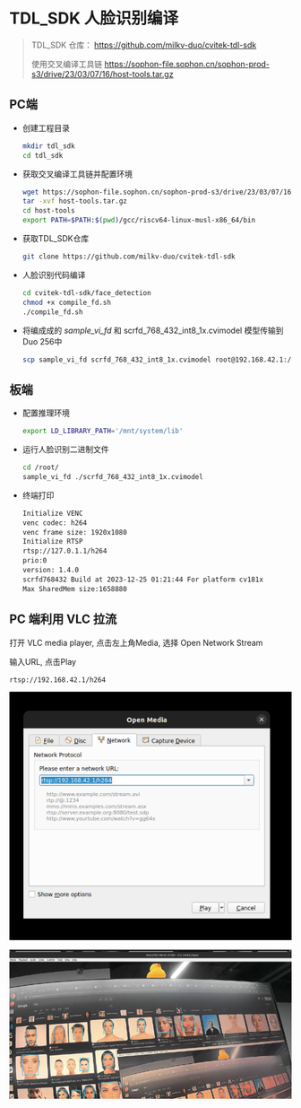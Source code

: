 # TDL_SDK 人脸识别编译

> TDL_SDK 仓库： https://github.com/milkv-duo/cvitek-tdl-sdk
>
> 使用交叉编译工具链 https://sophon-file.sophon.cn/sophon-prod-s3/drive/23/03/07/16/host-tools.tar.gz
>



## PC端

- 创建工程目录

  ```bash
  mkdir tdl_sdk
  cd tdl_sdk
  ```

  

- 获取交叉编译工具链并配置环境

  ```bash
  wget https://sophon-file.sophon.cn/sophon-prod-s3/drive/23/03/07/16/host-tools.tar.gz
  tar -xvf host-tools.tar.gz
  cd host-tools
  export PATH=$PATH:$(pwd)/gcc/riscv64-linux-musl-x86_64/bin
  ```

- 获取TDL_SDK仓库

  ```bash
  git clone https://github.com/milkv-duo/cvitek-tdl-sdk
  ```

- 人脸识别代码编译

  ```bash
  cd cvitek-tdl-sdk/face_detection
  chmod +x compile_fd.sh
  ./compile_fd.sh
  ```

- 将编成成的 *sample_vi_fd* 和 scrfd_768_432_int8_1x.cvimodel 模型传输到 Duo 256中

  ```bash
  scp sample_vi_fd scrfd_768_432_int8_1x.cvimodel root@192.168.42.1:/root/
  ```

  

## 板端

- 配置推理环境

  ```bash
  export LD_LIBRARY_PATH='/mnt/system/lib'
  ```

- 运行人脸识别二进制文件

  ```bash
  cd /root/
  sample_vi_fd ./scrfd_768_432_int8_1x.cvimodel
  ```

- 终端打印

  ```bash
  Initialize VENC
  venc codec: h264
  venc frame size: 1920x1080
  Initialize RTSP
  rtsp://127.0.1.1/h264
  prio:0
  version: 1.4.0
  scrfd768432 Build at 2023-12-25 01:21:44 For platform cv181x
  Max SharedMem size:1658880
  ```

  

## PC 端利用 VLC 拉流

打开 VLC media player, 点击左上角Media, 选择 Open Network Stream

输入URL, 点击Play

```bash
rtsp://192.168.42.1/h264
```



![image-20240129182607583](https://github.com/zifeng-radxa/cvitek-tdl-sdk/blob/master/sample/face_detection/1.png?raw=true)

![image-20240129183019338](https://github.com/zifeng-radxa/cvitek-tdl-sdk/blob/master/sample/face_detection/2.png?raw=true)